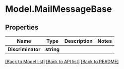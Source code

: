 # Model.MailMessageBase
## Properties
Name | Type | Description | Notes
------------ | ------------- | ------------- | -------------
**Discriminator** | **string** |  | 



[[Back to Model list]](README.md#documentation-for-models) [[Back to API list]](README.md#documentation-for-api-endpoints) [[Back to README]](README.md)


